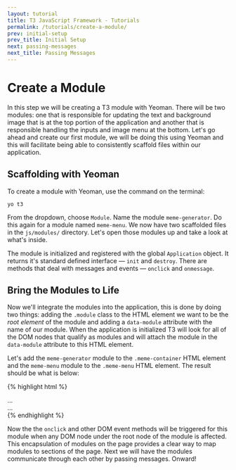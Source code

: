 ```yaml
---
layout: tutorial
title: T3 JavaScript Framework - Tutorials
permalink: /tutorials/create-a-module/
prev: initial-setup
prev_title: Initial Setup
next: passing-messages
next_title: Passing Messages
---
```


# Create a Module

In this step we will be creating a T3 module with Yeoman. There will be two modules: one that is responsible for updating the text and background image that is at the top portion of the application and another that is responsible handling the inputs and image menu at the bottom.
Let's go ahead and create our first module, we will be doing this using Yeoman and this will facilitate being able to consistently scaffold files within our application.

## Scaffolding with Yeoman

To create a module with Yeoman, use the command on the terminal:

```
yo t3
```

From the dropdown, choose `Module`. Name the module `meme-generator`. Do this again for a module named `meme-menu`. We now have two scaffolded files in the `js/modules/` directory. Let's open those modules up and take a look at what's inside.

The module is initialized and registered with the global `Application` object. It returns it's standard defined interface — `init` and `destroy`. There are methods that deal with messages and events — `onclick` and `onmessage`.

## Bring the Modules to Life

Now we'll integrate the modules into the application, this is done by doing two things: adding the `.module` class to the HTML element we want to be the *root element* of the module and adding a `data-module` attribute with the name of our module. When the application is initialized T3 will look for all of the DOM nodes that qualify as modules and will attach the module in the `data-module` attribute to this HTML element.

Let's add the `meme-generator` module to the `.meme-container` HTML element and the `meme-menu` module to the `.meme-menu` HTML element. The result should be what is below:

{% highlight html %}
<div class="meme-container module" data-module="meme-generator">
  ...
</div>

<div class="meme-menu module" data-module="meme-menu">
  ...
</div>
{% endhighlight %}

Now the the `onclick` and other DOM event methods will be triggered for this module when any DOM node under the root node of the module is affected. This encapsulation of modules on the page provides a clear way to map modules to sections of the page. Next we will have the modules communicate through each other by passing messages. Onward!
